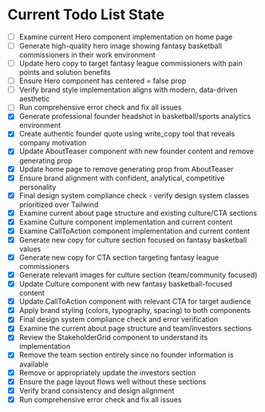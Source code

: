 <!-- DO NOT EDIT - Managed by todo_list tool -->
<!-- Updated: 2025-09-25T21:59:43.250Z -->

# Current Todo List State

- [ ] Examine current Hero component implementation on home page
- [ ] Generate high-quality hero image showing fantasy basketball commissioners in their work environment
- [ ] Update hero copy to target fantasy league commissioners with pain points and solution benefits
- [ ] Ensure Hero component has centered = false prop
- [ ] Verify brand style implementation aligns with modern, data-driven aesthetic
- [ ] Run comprehensive error check and fix all issues
- [x] Generate professional founder headshot in basketball/sports analytics environment
- [x] Create authentic founder quote using write_copy tool that reveals company motivation
- [x] Update AboutTeaser component with new founder content and remove generating prop
- [x] Update home page to remove generating prop from AboutTeaser
- [x] Ensure brand alignment with confident, analytical, competitive personality
- [x] Final design system compliance check - verify design system classes prioritized over Tailwind
- [x] Examine current about page structure and existing culture/CTA sections
- [x] Examine Culture component implementation and current content
- [x] Examine CallToAction component implementation and current content
- [x] Generate new copy for culture section focused on fantasy basketball values
- [x] Generate new copy for CTA section targeting fantasy league commissioners
- [x] Generate relevant images for culture section (team/community focused)
- [x] Update Culture component with new fantasy basketball-focused content
- [x] Update CallToAction component with relevant CTA for target audience
- [x] Apply brand styling (colors, typography, spacing) to both components
- [x] Final design system compliance check and error verification
- [x] Examine the current about page structure and team/investors sections
- [x] Review the StakeholderGrid component to understand its implementation
- [x] Remove the team section entirely since no founder information is available
- [x] Remove or appropriately update the investors section
- [x] Ensure the page layout flows well without these sections
- [x] Verify brand consistency and design alignment
- [x] Run comprehensive error check and fix all issues
